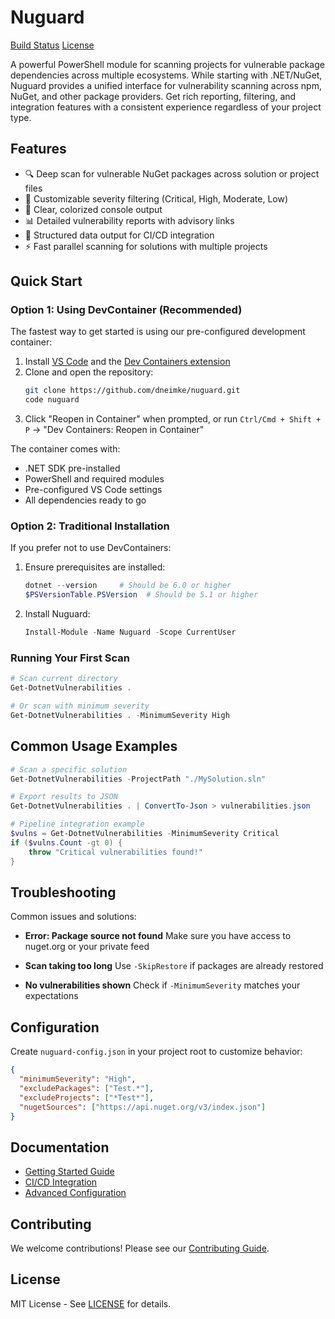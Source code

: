 # Nuguard

[Build Status](https://github.com/dneimke/nuguard/actions/workflows/test.yml/badge.svg)
[License](https://img.shields.io/github/license/dneimke/nuguard)

A powerful PowerShell module for scanning projects for vulnerable package dependencies across multiple ecosystems. While starting with .NET/NuGet, Nuguard provides a unified interface for vulnerability scanning across npm, NuGet, and other package providers. Get rich reporting, filtering, and integration features with a consistent experience regardless of your project type.

## Features

- 🔍 Deep scan for vulnerable NuGet packages across solution or project files
- 🎯 Customizable severity filtering (Critical, High, Moderate, Low)
- 🎨 Clear, colorized console output
- 📊 Detailed vulnerability reports with advisory links
- 🔄 Structured data output for CI/CD integration
- ⚡ Fast parallel scanning for solutions with multiple projects

## Quick Start

### Option 1: Using DevContainer (Recommended)

The fastest way to get started is using our pre-configured development container:

1. Install [VS Code](https://code.visualstudio.com/) and the [Dev Containers extension](https://marketplace.visualstudio.com/items?itemName=ms-vscode-remote.remote-containers)
2. Clone and open the repository:
   ```bash
   git clone https://github.com/dneimke/nuguard.git
   code nuguard
   ```
3. Click "Reopen in Container" when prompted, or run `Ctrl/Cmd + Shift + P` → "Dev Containers: Reopen in Container"

The container comes with:

- .NET SDK pre-installed
- PowerShell and required modules
- Pre-configured VS Code settings
- All dependencies ready to go

### Option 2: Traditional Installation

If you prefer not to use DevContainers:

1. Ensure prerequisites are installed:

   ```powershell
   dotnet --version     # Should be 6.0 or higher
   $PSVersionTable.PSVersion  # Should be 5.1 or higher
   ```

2. Install Nuguard:
   ```powershell
   Install-Module -Name Nuguard -Scope CurrentUser
   ```

### Running Your First Scan

```powershell
# Scan current directory
Get-DotnetVulnerabilities .

# Or scan with minimum severity
Get-DotnetVulnerabilities . -MinimumSeverity High
```

## Common Usage Examples

```powershell
# Scan a specific solution
Get-DotnetVulnerabilities -ProjectPath "./MySolution.sln"

# Export results to JSON
Get-DotnetVulnerabilities . | ConvertTo-Json > vulnerabilities.json

# Pipeline integration example
$vulns = Get-DotnetVulnerabilities -MinimumSeverity Critical
if ($vulns.Count -gt 0) {
    throw "Critical vulnerabilities found!"
}
```

## Troubleshooting

Common issues and solutions:

- **Error: Package source not found**
  Make sure you have access to nuget.org or your private feed

- **Scan taking too long**
  Use `-SkipRestore` if packages are already restored

- **No vulnerabilities shown**
  Check if `-MinimumSeverity` matches your expectations

## Configuration

Create `nuguard-config.json` in your project root to customize behavior:

```json
{
  "minimumSeverity": "High",
  "excludePackages": ["Test.*"],
  "excludeProjects": ["*Test*"],
  "nugetSources": ["https://api.nuget.org/v3/index.json"]
}
```

## Documentation

- [Getting Started Guide](docs/getting-started.md)
- [CI/CD Integration](docs/ci-cd.md)
- [Advanced Configuration](docs/configuration.md)

## Contributing

We welcome contributions! Please see our [Contributing Guide](CONTRIBUTING.md).

## License

MIT License - See [LICENSE](LICENSE) for details.
